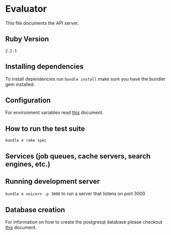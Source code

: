 Evaluator
=========
This file documents the API server.

## Ruby Version
`2.2.1`



## Installing dependencies
To install dependencies run `bundle install` make sure you have the bundler gem installed.

## Configuration
For environment variables read [this](../doc/ENV_VARS.md) document.

## How to run the test suite
`bundle e rake spec`

## Services (job queues, cache servers, search engines, etc.)

## Running development server

`bundle e unicorn -p 3000` to run a server that listens on port 3000


## Database creation
For information on how to create the postgresql database please checkout [this](../doc/DB_SETUP.md) document.

